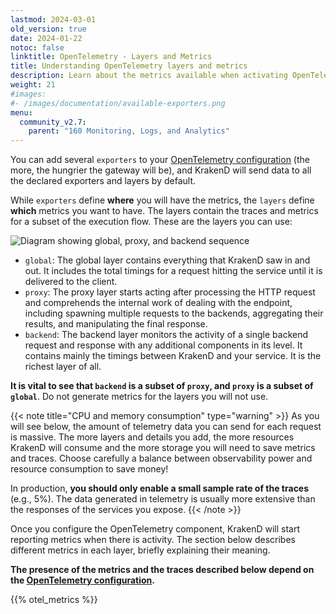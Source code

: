 ```yaml
---
lastmod: 2024-03-01
old_version: true
date: 2024-01-22
notoc: false
linktitle: OpenTelemetry - Layers and Metrics
title: Understanding OpenTelemetry layers and metrics
description: Learn about the metrics available when activating OpenTelemetry on KrakenD API Gateway, enabling real-time visibility and analysis of API performance
weight: 21
#images:
#- /images/documentation/available-exporters.png
menu:
  community_v2.7:
    parent: "160 Monitoring, Logs, and Analytics"
---
```

You can add several `exporters` to your [OpenTelemetry configuration](/docs/v2.7/telemetry/opentelemetry/#opentelemetry-configuration) (the more, the hungrier the gateway will be), and KrakenD will send data to all the declared exporters and layers by default.

While `exporters` define **where** you will have the metrics, the `layers` define **which** metrics you want to have. The layers contain the traces and metrics for a subset of the execution flow. These are the layers you can use:

![Diagram showing global, proxy, and backend sequence](/images/documentation/diagrams/opentelemetry-layers.mmd.svg)

- `global`: The global layer contains everything that KrakenD saw in and out. It includes the total timings for a request hitting the service until it is delivered to the client.
- `proxy`: The proxy layer starts acting after processing the HTTP request and comprehends the internal work of dealing with the endpoint, including spawning multiple requests to the backends, aggregating their results, and manipulating the final response.
- `backend`: The backend layer monitors the activity of a single backend request and response with any additional components in its level. It contains mainly the timings between KrakenD and your service. It is the richest layer of all.

**It is vital to see that `backend` is a subset of `proxy`, and `proxy` is a subset of `global`**. Do not generate metrics for the layers you will not use.

{{< note title="CPU and memory consumption" type="warning" >}}
As you will see below, the amount of telemetry data you can send for each request is massive. The more layers and details you add, the more resources KrakenD will consume and the more storage you will need to save metrics and traces. Choose carefully a balance between observability power and resource consumption to save money!

In production, **you should only enable a small sample rate of the traces** (e.g., 5%). The data generated in telemetry is usually more extensive than the responses of the services you expose.
{{< /note >}}

Once you configure the OpenTelemetry component, KrakenD will start reporting metrics when there is activity. The section below describes different metrics in each layer, briefly explaining their meaning.

**The presence of the metrics and the traces described below depend on the [OpenTelemetry configuration](/docs/v2.7/telemetry/opentelemetry/#opentelemetry-configuration).**

{{% otel_metrics %}}
